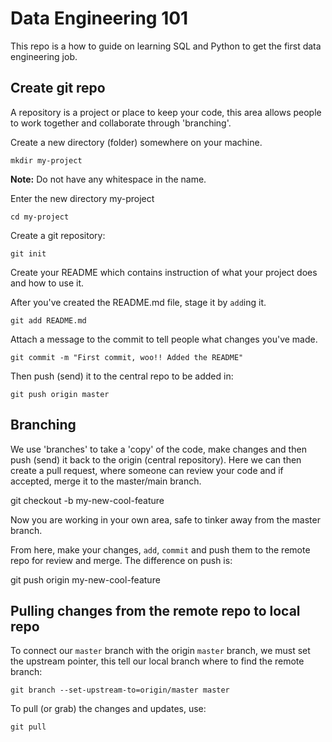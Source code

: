 # Data Engineering 101

This repo is a how to guide on learning SQL and Python to get the first data engineering job.


## Create git repo

A repository is a project or place to keep your code, this area allows people to work together and collaborate through 'branching'.

Create a new directory (folder) somewhere on your machine.

    mkdir my-project

**Note:** Do not have any whitespace in the name.

Enter the new directory my-project

    cd my-project

Create a git repository:

    git init


Create your README which contains instruction of what your project does and how to use it.

After you've created the README.md file, stage it by `add`ing it.

    git add README.md

Attach a message to the commit to tell people what changes you've made.

    git commit -m "First commit, woo!! Added the README"

Then push (send) it to the central repo to be added in:

    git push origin master


## Branching

We use 'branches' to take a 'copy' of the code, make changes and then push (send) it back to the origin (central repository). Here we can then create a pull request, where someone can review your code and if accepted, merge it to the master/main branch.

git checkout -b my-new-cool-feature

Now you are working in your own area, safe to tinker away from the master branch.

From here, make your changes, `add`, `commit` and push them to the remote repo for review and merge. The difference on push is:

git push origin my-new-cool-feature

## Pulling changes from the remote repo to local repo

To connect our `master` branch with the origin `master` branch, we must set the upstream pointer, this tell our local branch where to find the remote branch:

    git branch --set-upstream-to=origin/master master     

To pull (or grab) the changes and updates, use:

    git pull
